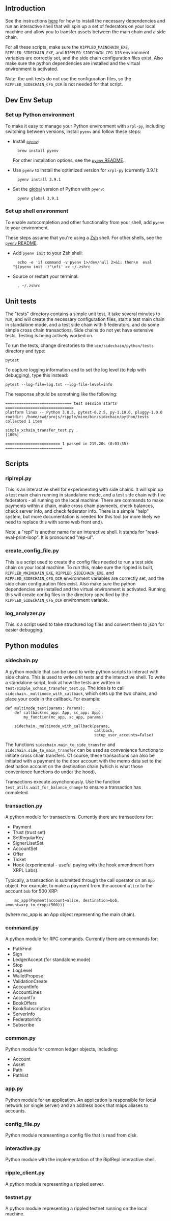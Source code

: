 ## Introduction

See the instructions [here](README.md) for how to install
the necessary dependencies and run an interactive shell that will spin up a set
of federators on your local machine and allow you to transfer assets between the
main chain and a side chain.

For all these scripts, make sure the `RIPPLED_MAINCHAIN_EXE`,
`RIPPLED_SIDECHAIN_EXE`, and `RIPPLED_SIDECHAIN_CFG_DIR` environment variables
are correctly set, and the side chain configuration files exist. Also make sure the python
dependencies are installed and the virtual environment is activated.

Note: the unit tests do not use the configuration files, so the `RIPPLED_SIDECHAIN_CFG_DIR` is
not needed for that script.

## Dev Env Setup

### Set up Python environment

To make it easy to manage your Python environment with `xrpl-py`, including switching between versions, install `pyenv` and follow these steps:

* Install [`pyenv`](https://github.com/pyenv/pyenv):

        brew install pyenv

    For other installation options, see the [`pyenv` README](https://github.com/pyenv/pyenv#installation).

* Use `pyenv` to install the optimized version for `xrpl-py` (currently 3.9.1):

        pyenv install 3.9.1

* Set the [global](https://github.com/pyenv/pyenv/blob/master/COMMANDS.md#pyenv-global) version of Python with `pyenv`:

        pyenv global 3.9.1

### Set up shell environment

To enable autocompletion and other functionality from your shell, add `pyenv` to your environment.

These steps assume that you're using a [Zsh](http://zsh.sourceforge.net/) shell. For other shells, see the [`pyenv` README](https://github.com/pyenv/pyenv#basic-github-checkout).


* Add `pyenv init` to your Zsh shell:

        echo -e 'if command -v pyenv 1>/dev/null 2>&1; then\n  eval "$(pyenv init -)"\nfi' >> ~/.zshrc

* Source or restart your terminal:

        . ~/.zshrc

## Unit tests

The "tests" directory contains a simple unit test. It take several minutes to
run, and will create the necessary configuration files, start a test main chain
in standalone mode, and a test side chain with 5 federators, and do some simple
cross chain transactions. Side chains do not yet have extensive tests. Testing
is being actively worked on.

To run the tests, change directories to the `bin/sidechain/python/tests` directory and type:
```
pytest
```

To capture logging information and to set the log level (to help with debugging), type this instead:
```
pytest --log-file=log.txt --log-file-level=info
```

The response should be something like the following:
```
============================= test session starts ==============================
platform linux -- Python 3.8.5, pytest-6.2.5, py-1.10.0, pluggy-1.0.0
rootdir: /home/swd/projs/ripple/mine/bin/sidechain/python/tests
collected 1 item

simple_xchain_transfer_test.py .                                         [100%]

======================== 1 passed in 215.20s (0:03:35) =========================

```

## Scripts
### riplrepl.py

This is an interactive shell for experimenting with side chains. It will spin up
a test main chain running in standalone mode, and a test side chain with five
federators - all running on the local machine. There are commands to make
payments within a chain, make cross chain payments, check balances, check server
info, and check federator info. There is a simple "help" system, but more
documentation is needed for this tool (or more likely we need to replace this
with some web front end).

Note: a "repl" is another name for an interactive shell. It stands for
"read-eval-print-loop". It is pronounced "rep-ul".

### create_config_file.py

This is a script used to create the config files needed to run a test side chain
on your local machine. To run this, make sure the rippled is built,
`RIPPLED_MAINCHAIN_EXE`, `RIPPLED_SIDECHAIN_EXE`, and
`RIPPLED_SIDECHAIN_CFG_DIR` environment variables are correctly set, and the
side chain configuration files exist. Also make sure the python dependencies are
installed and the virtual environment is activated. Running this will create
config files in the directory specified by the `RIPPLED_SIDECHAIN_CFG_DIR`
environment variable.

### log_analyzer.py

This is a script used to take structured log files and convert them to json for easier debugging.

## Python modules

### sidechain.py

A python module that can be used to write python scripts to interact with
side chains. This is used to write unit tests and the interactive shell. To write
a standalone script, look at how the tests are written in
`test/simple_xchain_transfer_test.py`. The idea is to call
`sidechain._multinode_with_callback`, which sets up the two chains, and place
your code in the callback. For example:

```
def multinode_test(params: Params):
    def callback(mc_app: App, sc_app: App):
        my_function(mc_app, sc_app, params)

    sidechain._multinode_with_callback(params,
                                       callback,
                                       setup_user_accounts=False)
```

The functions `sidechain.main_to_side_transfer` and
`sidechain.side_to_main_transfer` can be used as convenience functions to initiate
cross chain transfers. Of course, these transactions can also be initiated with
a payment to the door account with the memo data set to the destination account
on the destination chain (which is what those convenience functions do under the
hood).

Transactions execute asynchonously. Use the function
`test_utils.wait_for_balance_change` to ensure a transaction has completed.

### transaction.py

A python module for transactions. Currently there are transactions for:

* Payment
* Trust (trust set)
* SetRegularKey
* SignerLisetSet
* AccountSet
* Offer
* Ticket
* Hook (experimental - useful paying with the hook amendment from XRPL Labs).

Typically, a transaction is submitted through the call operator on an `App` object. For example, to make a payment from the account `alice` to the account `bob` for 500 XRP:
```
    mc_app(Payment(account=alice, destination=bob, amount=xrp_to_drops(500)))
```
(where mc_app is an App object representing the main chain).

### command.py

A python module for RPC commands. Currently there are commands for:
* PathFind
* Sign
* LedgerAccept (for standalone mode)
* Stop
* LogLevel
* WalletPropose
* ValidationCreate
* AccountInfo
* AccountLines
* AccountTx
* BookOffers
* BookSubscription
* ServerInfo
* FederatorInfo
* Subscribe

### common.py

Python module for common ledger objects, including:
* Account
* Asset
* Path
* Pathlist

### app.py

Python module for an application. An application is responsible for local
network (or single server) and an address book that maps aliases to accounts.

### config_file.py

Python module representing a config file that is read from disk.

### interactive.py

Python module with the implementation of the RiplRepl interactive shell.

### ripple_client.py

A python module representing a rippled server.

### testnet.py

A python module representing a rippled testnet running on the local machine.
